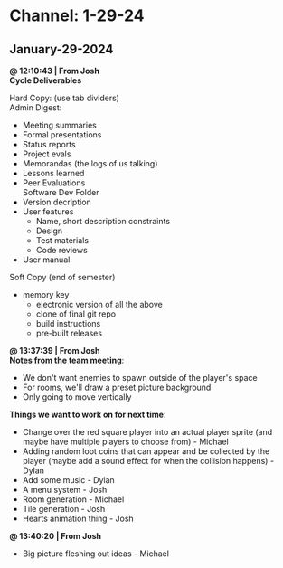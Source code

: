 # Channel: 1-29-24  
## January-29-2024  
**@ 12:10:43 | From Josh**  
**Cycle Deliverables**  
  
Hard Copy: (use tab dividers)  
Admin Digest:  
- Meeting summaries  
- Formal presentations  
- Status reports  
- Project evals  
- Memorandas (the logs of us talking)  
- Lessons learned  
- Peer Evaluations  
Software Dev Folder  
- Version decription  
- User features  
     - Name, short description constraints  
     - Design  
     - Test materials  
     - Code reviews  
- User manual  
  
Soft Copy (end of semester)  
- memory key  
     - electronic version of all the above  
     - clone of final git repo  
     - build instructions  
     - pre-built releases  
  
**@ 13:37:39 | From Josh**  
**Notes from the team meeting**:  
  
- We don't want enemies to spawn outside of the player's space   
- For rooms, we'll draw a preset picture background  
- Only going to move vertically  
  
  
**Things we want to work on for next time**:  
- Change over the red square player into an actual player sprite (and maybe have multiple players to choose from)  - Michael  
- Adding random loot coins that can appear and be collected by the player (maybe add a sound effect for when the collision happens)  - Dylan  
- Add some music  - Dylan  
- A menu system  - Josh  
- Room generation  - Michael  
- Tile generation  - Josh  
- Hearts animation thing  - Josh  
  
**@ 13:40:20 | From Josh**  
- Big picture fleshing out ideas  - Michael  
  
